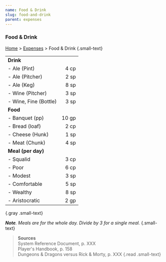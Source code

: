 ```yaml
---
name: Food & Drink
slug: food-and-drink
parent: expenses
---
```

### Food & Drink
[Home](dm-operations-center) > [Expenses](expenses) > Food & Drink {.small-text}

|                       |       |
| :-------------------- | ----: |
| **Drink**             |       |
| - Ale (Pint)          |  4 cp |
| - Ale (Pitcher)       |  2 sp |
| - Ale (Keg)           |  8 sp |
| - Wine (Pitcher)      |  3 sp |
| - Wine, Fine (Bottle) |  3 sp |
| **Food**              |       |
| - Banquet (pp)        | 10 gp |
| - Bread (loaf)        |  2 cp |
| - Cheese (Hunk)       |  1 sp |
| - Meat (Chunk)        |  4 sp |
| **Meal (per day)**    |       |
| - Squalid             |  3 cp |
| - Poor                |  6 cp |
| - Modest              |  3 sp |
| - Comfortable         |  5 sp |
| - Wealthy             |  8 sp |
| - Aristocratic        |  2 gp |
{.gray .small-text}

***Note**. Meals are for the whole day. Divide by 3 for a single meal.* {.small-text}

> **Sources** <br/>
> System Reference Document, p. XXX<br/>
> Player's Handbook, p. 158<br/>
> Dungeons & Dragons versus Rick & Morty, p. XXX
{.read .small-text}